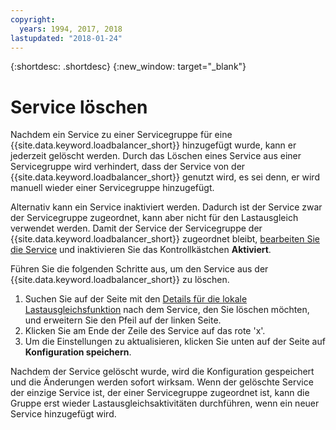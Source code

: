 ```yaml
---
copyright:
  years: 1994, 2017, 2018
lastupdated: "2018-01-24"
---
```


{:shortdesc: .shortdesc}
{:new_window: target="_blank"}

# Service löschen 

Nachdem ein Service zu einer Servicegruppe für eine {{site.data.keyword.loadbalancer_short}} hinzugefügt wurde, kann er jederzeit gelöscht werden. Durch das Löschen eines Service aus einer Servicegruppe wird verhindert, dass der Service von der {{site.data.keyword.loadbalancer_short}} genutzt wird, es sei denn, er wird manuell wieder einer Servicegruppe hinzugefügt. 

Alternativ kann ein Service inaktiviert werden. Dadurch ist der Service zwar der Servicegruppe zugeordnet, kann aber nicht für den Lastausgleich verwendet werden. Damit der Service der Servicegruppe der {{site.data.keyword.loadbalancer_short}} zugeordnet bleibt, [bearbeiten Sie die Service](edit-service-load-balancer.html) und inaktivieren Sie das Kontrollkästchen **Aktiviert**. 

Führen Sie die folgenden Schritte aus, um den Service aus der {{site.data.keyword.loadbalancer_short}} zu löschen.

1. Suchen Sie auf der Seite mit den [Details für die lokale Lastausgleichsfunktion](view-all-load-balancers.html) nach dem Service, den Sie löschen möchten, und erweitern Sie den Pfeil auf der linken Seite.
2. Klicken Sie am Ende der Zeile des Service auf das rote 'x'.
3. Um die Einstellungen zu aktualisieren, klicken Sie unten auf der Seite auf **Konfiguration speichern**.

Nachdem der Service gelöscht wurde, wird die Konfiguration gespeichert und die Änderungen werden sofort wirksam. Wenn der gelöschte Service der einzige Service ist, der einer Servicegruppe zugeordnet ist, kann die Gruppe erst wieder Lastausgleichsaktivitäten durchführen, wenn ein neuer Service hinzugefügt wird.
